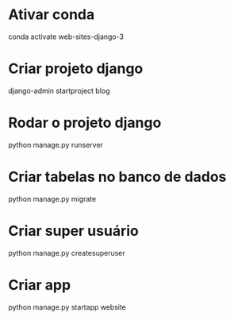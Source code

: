 # Ativar conda
conda activate web-sites-django-3

# Criar projeto django
django-admin startproject blog

# Rodar o projeto django
python manage.py runserver

# Criar tabelas no banco de dados
python manage.py migrate

# Criar super usuário
python manage.py createsuperuser

# Criar app
python manage.py startapp website